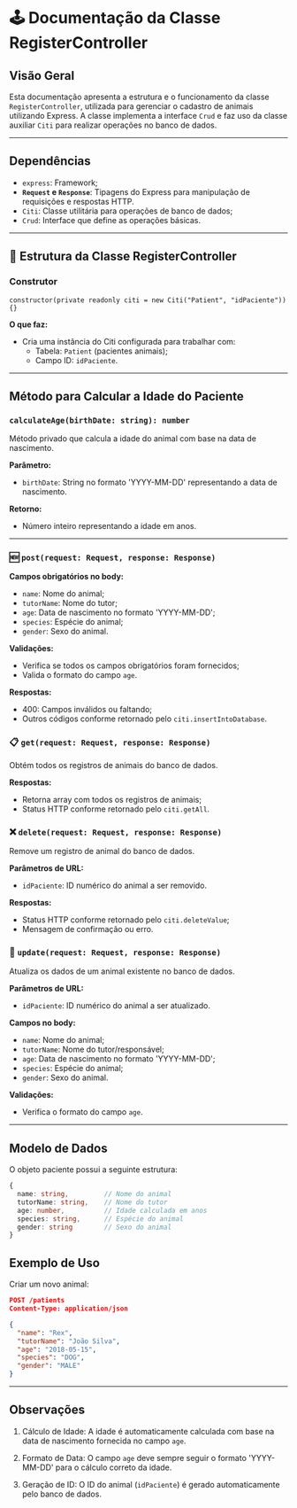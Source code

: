 # 🕹️ Documentação da Classe RegisterController

## Visão Geral
Esta documentação apresenta a estrutura e o funcionamento da classe `RegisterController`, utilizada para gerenciar o cadastro de animais utilizando Express. A classe implementa a interface `Crud` e faz uso da classe auxiliar `Citi` para realizar operações no banco de dados.

---

## Dependências
- `express`: Framework;
-  **`Request` e `Response`**: Tipagens do Express para manipulação de requisições e respostas HTTP.
- `Citi`: Classe utilitária para operações de banco de dados;
- `Crud`: Interface que define as operações básicas.

---

## 🧩 Estrutura da Classe RegisterController

### Construtor

```tsx
constructor(private readonly citi = new Citi("Patient", "idPaciente")) {}
```

**O que faz:**
- Cria uma instância do Citi configurada para trabalhar com:
  - Tabela: `Patient` (pacientes animais);
  - Campo ID: `idPaciente`.

---

## Método para Calcular a Idade do Paciente

### `calculateAge(birthDate: string): number`
Método privado que calcula a idade do animal com base na data de nascimento.

**Parâmetro:**
- `birthDate`: String no formato 'YYYY-MM-DD' representando a data de nascimento.

**Retorno:**
- Número inteiro representando a idade em anos.

---

### 🆕 `post(request: Request, response: Response)`

**Campos obrigatórios no body:**
- `name`: Nome do animal;
- `tutorName`: Nome do tutor;
- `age`: Data de nascimento no formato 'YYYY-MM-DD';
- `species`: Espécie do animal;
- `gender`: Sexo do animal.

**Validações:**
- Verifica se todos os campos obrigatórios foram fornecidos;
- Valida o formato do campo `age`.

**Respostas:**
- 400: Campos inválidos ou faltando;
- Outros códigos conforme retornado pelo `citi.insertIntoDatabase`.

### 📋 `get(request: Request, response: Response)`
Obtém todos os registros de animais do banco de dados.

**Respostas:**
- Retorna array com todos os registros de animais;
- Status HTTP conforme retornado pelo `citi.getAll`.

### ❌ `delete(request: Request, response: Response)`
Remove um registro de animal do banco de dados.

**Parâmetros de URL:**
- `idPaciente`: ID numérico do animal a ser removido.

**Respostas:**
- Status HTTP conforme retornado pelo `citi.deleteValue`;
- Mensagem de confirmação ou erro.

### 🔄 `update(request: Request, response: Response)`
Atualiza os dados de um animal existente no banco de dados.

**Parâmetros de URL:**
- `idPaciente`: ID numérico do animal a ser atualizado.

**Campos no body:**
- `name`: Nome do animal;
- `tutorName`: Nome do tutor/responsável;
- `age`: Data de nascimento no formato 'YYYY-MM-DD';
- `species`: Espécie do animal;
- `gender`: Sexo do animal.

**Validações:**
- Verifica o formato do campo `age`.

---

## Modelo de Dados
O objeto paciente possui a seguinte estrutura:
```typescript
{
  name: string,         // Nome do animal
  tutorName: string,    // Nome do tutor
  age: number,          // Idade calculada em anos
  species: string,      // Espécie do animal
  gender: string        // Sexo do animal
}
```

## Exemplo de Uso
Criar um novo animal:
```json
POST /patients
Content-Type: application/json

{
  "name": "Rex",
  "tutorName": "João Silva",
  "age": "2018-05-15",
  "species": "DOG",
  "gender": "MALE"
}
```

---

## Observações

1. Cálculo de Idade: A idade é automaticamente calculada com base na data de nascimento fornecida no campo `age`.

2. Formato de Data: O campo `age` deve sempre seguir o formato 'YYYY-MM-DD' para o cálculo correto da idade.

3. Geração de ID: O ID do animal (`idPaciente`) é gerado automaticamente pelo banco de dados.
